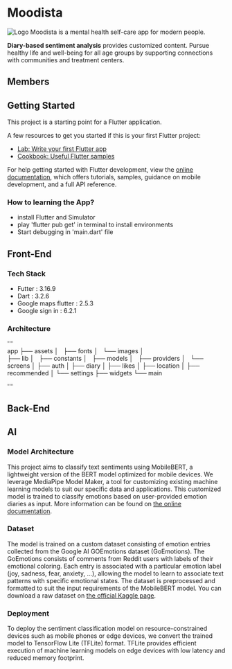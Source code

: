 # Moodista
![Logo]('assets/images/loading_logo.png')
Moodista is a mental health self-care app for modern people.

 **Diary-based sentiment analysis** provides customized content.
Pursue healthy life and well-being for all age groups by supporting connections with communities and treatment centers.

## Members

## Getting Started

This project is a starting point for a Flutter application.

A few resources to get you started if this is your first Flutter project:

- [Lab: Write your first Flutter app](https://docs.flutter.dev/get-started/codelab)
- [Cookbook: Useful Flutter samples](https://docs.flutter.dev/cookbook)

For help getting started with Flutter development, view the
[online documentation](https://docs.flutter.dev/), which offers tutorials,
samples, guidance on mobile development, and a full API reference.

### How to learning the App?
- install Flutter and Simulator
- play 'flutter pub get' in terminal to install environments
- Start debugging in 'main.dart' file

## Front-End
### Tech Stack
- Futter : 3.16.9
- Dart : 3.2.6
- Google maps flutter : 2.5.3
- Google sign in : 6.2.1

### Architecture
'''    
app 
    ├── assets
    │   ├── fonts
    │   └── images
    │       
    ├── lib
    │   ├── constants
    │   ├── models
    │   ├── providers
    │   └── screens
    │       ├── auth
    │       ├── diary
    │       ├── likes
    │       ├── location
    │       ├── recommended 
    │       └── settings
    ├── widgets
    └── main

    
'''


    



## Back-End

## AI

### Model Architecture

This project aims to classify text sentiments using MobileBERT, a lightweight version of the BERT model optimized for mobile devices. We leverage MediaPipe Model Maker, a tool for customizing existing machine learning models to suit our specific data and applications. This customized model is trained to classify emotions based on user-provided emotion diaries as input. More information can be found on [the online documentation](https://developers.google.com/mediapipe/solutions/customization/text_classifier).

### Dataset

The model is trained on a custom dataset consisting of emotion entries collected from the Google AI GOEmotions dataset (GoEmotions). The GoEmotions consists of comments from Reddit users with labels of their emotional coloring. Each entry is associated with a particular emotion label (joy, sadness, fear, anxiety, ...), allowing the model to learn to associate text patterns with specific emotional states. The dataset is preprocessed and formatted to suit the input requirements of the MobileBERT model. You can download a raw dataset on [the official Kaggle page](https://www.kaggle.com/datasets/shivamb/go-emotions-google-emotions-dataset).

### Deployment
To deploy the sentiment classification model on resource-constrained devices such as mobile phones or edge devices, we convert the trained model to TensorFlow Lite (TFLite) format. TFLite provides efficient execution of machine learning models on edge devices with low latency and reduced memory footprint.
